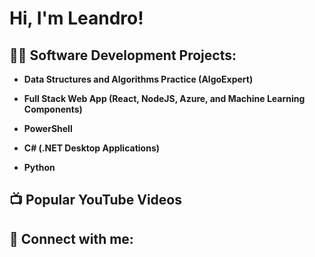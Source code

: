 <h1>Hi, I'm Leandro! <br/>

<h2>👨‍💻 Software Development Projects:</h2>

- <b>Data Structures and Algorithms Practice (AlgoExpert)</b>
- <b>Full Stack Web App (React, NodeJS, Azure, and Machine Learning Components)</b>

- <b>PowerShell</b>

- <b>C# (.NET Desktop Applications)</b>

- <b>Python</b>

<h2>📺 Popular YouTube Videos</h2>



<h2> 🤳 Connect with me:</h2>



<!--
**joshmadakor1/joshmadakor1** is a ✨ _special_ ✨ repository because its `README.md` (this file) appears on your GitHub profile.

Here are some ideas to get you started:

- 🔭 I’m currently working on ...
- 🌱 I’m currently learning ...
- 👯 I’m looking to collaborate on ...
- 🤔 I’m looking for help with ...
- 💬 Ask me about ...
- 📫 How to reach me: ...
- 😄 Pronouns: ...
- ⚡ Fun fact: ...
-->
